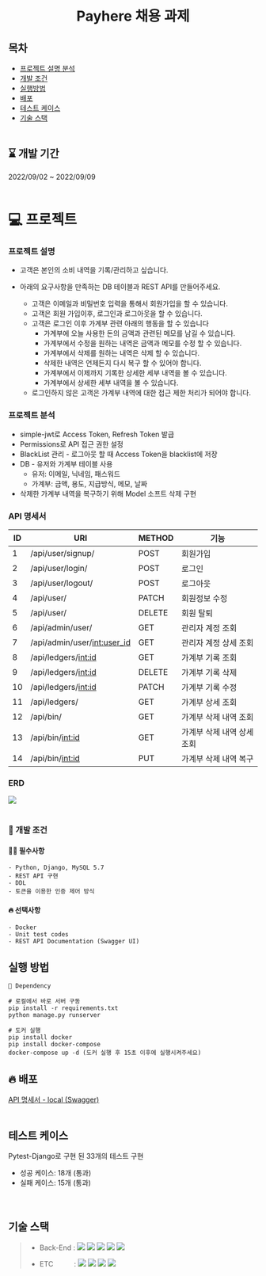 <div align="center">

  # Payhere 채용 과제 

</div>


## 목차
- [프로젝트 설명 분석](#-프로젝트)
- [개발 조건](#-개발-조건)
- [실행방법](#실행-방법)
- [배포](#-배포)
- [테스트 케이스](#테스트-케이스)  
- [기술 스택](#기술-스택) 
<br><br>
<div align="center">
</div> 

  <h2> ⌛ 개발 기간  </h2> 
 2022/09/02  ~ 2022/09/09
 <br><br>
  </div> 


# 💻 프로젝트
  ### 프로젝트 설명
  - 고객은 본인의 소비 내역을 기록/관리하고 싶습니다. 
  - 아래의 요구사항을 만족하는 DB 테이블과 REST API를 만들어주세요.

    - 고객은 이메일과 비밀번호 입력을 통해서 회원가입을 할 수 있습니다.
    - 고객은 회원 가입이후, 로그인과 로그아웃을 할 수 있습니다.
    - 고객은 로그인 이후 가계부 관련 아래의 행동을 할 수 있습니다
      - 가계부에 오늘 사용한 돈의 금액과 관련된 메모를 남길 수 있습니다.
      - 가계부에서 수정을 원하는 내역은 금액과 메모를 수정 할 수 있습니다.
      - 가계부에서 삭제를 원하는 내역은 삭제 할 수 있습니다.
      - 삭제한 내역은 언제든지 다시 복구 할 수 있어야 합니다.
      - 가계부에서 이제까지 기록한 상세한 세부 내역을 볼 수 있습니다.
      - 가계부에서 상세한 세부 내역을 볼 수 있습니다.
    - 로그인하지 않은 고객은 가계부 내역에 대한 접근 제한 처리가 되어야 합니다.



  ### 프로젝트 분석

  - simple-jwt로 Access Token, Refresh Token 발급 
  - Permissions로 API 접근 권한 설정
  - BlackList 관리 - 로그아웃 할 때 Access Token을 blacklist에 저장
  - DB - 유저와 가계부 테이블 사용
      - 유저: 이메일, 닉네임, 패스워드
      - 가계부: 금액, 용도, 지급방식, 메모, 날짜
  -  삭제한 가계부 내역을 복구하기 위해 Model 소프트 삭제 구현



### API 명세서

| ID   | URI                           | METHOD | 기능                       |
| ---- | ----------------------------- | ------ | -------------------------- |
| 1    | /api/user/signup/             | POST   | 회원가입                   |
| 2    | /api/user/login/              | POST   | 로그인                     |
| 3    | /api/user/logout/             | POST   | 로그아웃                   |
| 4    | /api/user/                    | PATCH  | 회원정보 수정              |
| 5    | /api/user/                    | DELETE | 회원 탈퇴                  |
| 6    | /api/admin/user/              | GET    | 관리자 계정 조회           |
| 7    | /api/admin/user/<int:user_id> | GET    | 관리자 계정 상세 조회      |
| 8    | /api/ledgers/<int:id>         | GET    | 가계부 기록 조회           |
| 9    | /api/ledgers/<int:id>         | DELETE | 가계부 기록 삭제           |
| 10   | /api/ledgers/<int:id>         | PATCH  | 가계부 기록 수정           |
| 11   | /api/ledgers/                 | GET    | 가계부 상세 조회           |
| 12   | /api/bin/                     | GET    | 가계부 삭제 내역 조회      |
| 13   | /api/bin/<int:id>             | GET    | 가계부 삭제 내역 상세 조회 |
| 14   | /api/bin/<int:id>             | PUT    | 가계부 삭제 내역 복구      |



### ERD

<img src="https://user-images.githubusercontent.com/44389424/178172213-86a37ea0-389d-4f22-8f3d-63e8fc9d79e1.JPG"/>
<br><br>





  ### 🚥 개발 조건 

  #### 🙆‍♂️ 필수사항  
    - Python, Django, MySQL 5.7
    - REST API 구현
    - DDL
    - 토큰을 이용한 인증 제어 방식
  #### 🔥 선택사항
    - Docker
    - Unit test codes  
    - REST API Documentation (Swagger UI)  





## 실행 방법

```
📌 Dependency

# 로컬에서 바로 서버 구동
pip install -r requirements.txt
python manage.py runserver

# 도커 실행
pip install docker
pip install docker-compose
docker-compose up -d (도커 실행 후 15초 이후에 실행시켜주세요)
```





## 🔥 배포
[API 명세서 - local (Swagger)](http://127.0.0.1:8000/api/swagger/)
<br><br>

## 테스트 케이스

Pytest-Django로 구현 된 33개의 테스트 구현

- 성공 케이스: 18개 (통과)
- 실패 케이스: 15개 (통과)  
<br><br>



## 기술 스택

> - Back-End :  <img src="https://img.shields.io/badge/Python 3.10-3776AB?style=flat&logo=Python&logoColor=white"/>&nbsp;<img src="https://img.shields.io/badge/Django 4.0.4-092E20?style=flat&logo=Django&logoColor=white"/>&nbsp;<img src="https://img.shields.io/badge/Django-DRF 3.13.1-009287?style=flat&logo=Django&logoColor=white"/>&nbsp;<img src="https://img.shields.io/badge/Docker 20.10.14-2496ED?style=flat&logo=docker&logoColor=white"/>&nbsp;<img src="https://img.shields.io/badge/mysql-%2300f.svg?style=for-the-badge&logo=mysql&logoColor=white"/>
>
> - ETC　　　:  <img src="https://img.shields.io/badge/Git-F05032?style=flat-badge&logo=Git&logoColor=white"/>&nbsp;<img src="https://img.shields.io/badge/Github-181717?style=flat-badge&logo=Github&logoColor=white"/>&nbsp;<img src="https://img.shields.io/badge/Swagger-FF6C37?style=flat-badge&logo=Swagger&logoColor=white"/>&nbsp;<img src="https://img.shields.io/badge/GoogleCloud-%234285F4.svg?style=for-the-badge&logo=google-cloud&logoColor=white"/>
